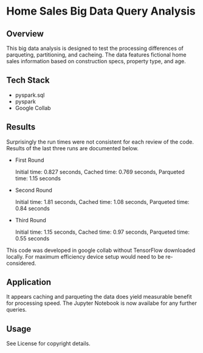 # Home Sales Big Data Query Analysis
## Overview
This big data analysis is designed to test the processing differences of parqueting, partitioning, and cacheing. The data features fictional home sales information based on construction specs, property type, and age.

## Tech Stack
- pyspark.sql
- pyspark
- Google Collab

## Results 
Surprisingly the run times were not consistent for each review of the code. Results of the last three runs are documented below. 

- First Round
  
  Initial time: 0.827 seconds,
  Cached time: 0.769 seconds,
  Parqueted time: 1.15 seconds

- Second Round
  
  Initial time: 1.81 seconds,
  Cached time: 1.08 seconds,
  Parqueted time: 0.84 seconds

- Third Round
  
  Initial time: 1.15 seconds,
  Cached time: 0.97 seconds,
  Parqueted time: 0.55 seconds

This code was developed in google collab without TensorFlow downloaded locally. For maximum efficiency device setup would need to be re-considered.

## Application
It appears caching and parqueting the data does yield measurable benefit for processing speed. The Jupyter Notebook is now availabe for any further queries.

## Usage
See License for copyright details.

